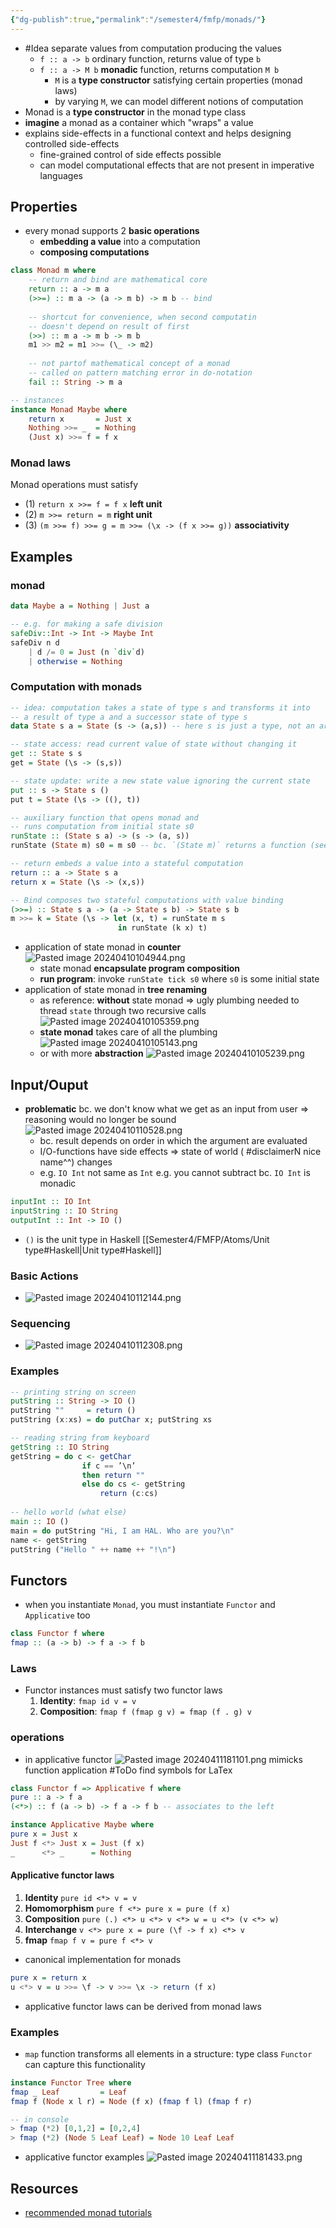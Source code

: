 ```yaml
---
{"dg-publish":true,"permalink":"/semester4/fmfp/monads/"}
---
```



- #Idea separate values from computation producing the values
	- `f :: a -> b` ordinary function, returns value of type `b`
	- `f :: a -> M b` **monadic** function, returns computation `M b`
		- `M` is a **type constructor** satisfying certain properties (monad laws)
		- by varying `M`, we can model different notions of computation
- Monad is a **type constructor** in the monad type class
- **imagine** a monad as a container which "wraps" a value 
- explains side-effects in a functional context and helps designing controlled side-effects
	- fine-grained control of side effects possible
	- can model computational effects that are not present in imperative languages
## Properties
- every monad supports 2 **basic operations**
	- **embedding a value** into a computation
	- **composing computations**
```Haskell
class Monad m where
	-- return and bind are mathematical core
	return :: a -> m a
	(>>=) :: m a -> (a -> m b) -> m b -- bind
	
	-- shortcut for convenience, when second computatin
	-- doesn't depend on result of first
	(>>) :: m a -> m b -> m b
	m1 >> m2 = m1 >>= (\_ -> m2)
	
	-- not partof mathematical concept of a monad
	-- called on pattern matching error in do-notation
	fail :: String -> m a

-- instances
instance Monad Maybe where
	return x       = Just x
	Nothing >>= _  = Nothing
	(Just x) >>= f = f x
```
### Monad laws
Monad operations must satisfy
- (1) `return x >>= f = f x` **left unit**
- (2) `m >>= return = m` **right unit**
- (3) `(m >>= f) >>= g = m >>= (\x -> (f x >>= g))` **associativity**
## Examples
### monad
```Haskell
data Maybe a = Nothing | Just a

-- e.g. for making a safe division
safeDiv::Int -> Int -> Maybe Int
safeDiv n d
	| d /= 0 = Just (n `div`d)
	| otherwise = Nothing
```
### Computation with monads
```Haskell
-- idea: computation takes a state of type s and transforms it into
-- a result of type a and a successor state of type s
data State s a = State (s -> (a,s)) -- here s is just a type, not an argument so in reality s on left hand side doesn't have to be s on right hand side, but they just have to be the same type!

-- state access: read current value of state without changing it
get :: State s s
get = State (\s -> (s,s))

-- state update: write a new state value ignoring the current state
put :: s -> State s ()
put t = State (\s -> ((), t))

-- auxiliary function that opens monad and 
-- runs computation from initial state s0
runState :: (State s a) -> (s -> (a, s))
runState (State m) s0 = m s0 -- bc. `(State m)` returns a function (see data State s a) which takes s0 as an argument; I just don't know yet, why this is not reflected in the data type of runState (why there is not another input)

-- return embeds a value into a stateful computation
return :: a -> State s a
return x = State (\s -> (x,s))

-- Bind composes two stateful computations with value binding
(>>=) :: State s a -> (a -> State s b) -> State s b
m >>= k = State (\s -> let (x, t) = runState m s 
						in runState (k x) t)
```
- application of state monad in **counter** ![Pasted image 20240410104944.png](/img/user/Semester4/FMFP/attachments/Pasted%20image%2020240410104944.png)
	- state monad **encapsulate program composition**
	- **run program**: invoke `runState tick s0` where `s0` is some initial state
- application of state monad in **tree renaming**
	- as reference: **without** state monad => ugly plumbing needed to thread `state` through two recursive calls ![Pasted image 20240410105359.png](/img/user/Semester4/FMFP/attachments/Pasted%20image%2020240410105359.png)
	- **state monad** takes care of all the plumbing ![Pasted image 20240410105143.png](/img/user/Semester4/FMFP/attachments/Pasted%20image%2020240410105143.png)
	- or with more **abstraction** ![Pasted image 20240410105239.png](/img/user/Semester4/FMFP/attachments/Pasted%20image%2020240410105239.png)
## Input/Ouput
- **problematic** bc. we don't know what we get as an input from user => reasoning would no longer be sound ![Pasted image 20240410110528.png](/img/user/Semester4/FMFP/attachments/Pasted%20image%2020240410110528.png)
	- bc. result depends on order in which the argument are evaluated
	- I/O-functions have side effects => state of world ( #disclaimerN nice name^^) changes
	- e.g. `IO Int` not same as `Int` e.g. you cannot subtract bc. `IO Int` is monadic
```Haskell
inputInt :: IO Int
inputString :: IO String
outputInt :: Int -> IO ()
```
- `()` is the unit type in Haskell [[Semester4/FMFP/Atoms/Unit type#Haskell\|Unit type#Haskell]]
### Basic Actions 
- ![Pasted image 20240410112144.png](/img/user/Semester4/FMFP/attachments/Pasted%20image%2020240410112144.png)
### Sequencing
- ![Pasted image 20240410112308.png](/img/user/Semester4/FMFP/attachments/Pasted%20image%2020240410112308.png)
### Examples
```Haskell
-- printing string on screen
putString :: String -> IO ()
putString ""     = return ()
putString (x:xs) = do putChar x; putString xs

-- reading string from keyboard
getString :: IO String
getString = do c <- getChar
				if c == ’\n’
				then return ""
				else do cs <- getString
					return (c:cs)
					
-- hello world (what else)
main :: IO ()
main = do putString "Hi, I am HAL. Who are you?\n"
name <- getString
putString ("Hello " ++ name ++ "!\n")
```
## Functors
- when you instantiate `Monad`, you must instantiate `Functor` and `Applicative` too
```Haskell
class Functor f where
fmap :: (a -> b) -> f a -> f b
```
### Laws
- Functor instances must satisfy two functor laws
	1. **Identity**: `fmap id v = v`
	2. **Composition**: `fmap f (fmap g v) = fmap (f . g) v`
### operations
- in applicative functor ![Pasted image 20240411181101.png](/img/user/Semester4/FMFP/attachments/Pasted%20image%2020240411181101.png) mimicks function application #ToDo find symbols for LaTex
```Haskell
class Functor f => Applicative f where
pure :: a -> f a
(<*>) :: f (a -> b) -> f a -> f b -- associates to the left

instance Applicative Maybe where
pure x = Just x
Just f <*> Just x = Just (f x)
_      <*> _      = Nothing
```
#### Applicative functor laws
1. **Identity** `pure id <*> v = v`
2. **Homomorphism** `pure f <*> pure x = pure (f x)`
3. **Composition** `pure (.) <*> u <*> v <*> w = u <*> (v <*> w)`
4. **Interchange** `v <*> pure x = pure (\f -> f x) <*> v`
5. **fmap** `fmap f v = pure f <*> v`
- canonical implementation for monads
```Haskell
pure x = return x
u <*> v = u >>= \f -> v >>= \x -> return (f x)
```
- applicative functor laws can be derived from monad laws
### Examples
- `map` function transforms all elements in a structure: type class `Functor` can capture this functionality
```Haskell
instance Functor Tree where
fmap _ Leaf         = Leaf
fmap f (Node x l r) = Node (f x) (fmap f l) (fmap f r)

-- in console
> fmap (*2) [0,1,2] = [0,2,4]
> fmap (*2) (Node 5 Leaf Leaf) = Node 10 Leaf Leaf
```
- applicative functor examples ![Pasted image 20240411181433.png](/img/user/Semester4/FMFP/attachments/Pasted%20image%2020240411181433.png)
## Resources
- [recommended monad tutorials](http://www.haskell.org/haskellwiki/Tutorials#Using_monads)